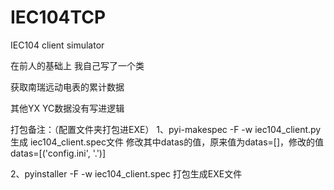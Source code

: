 # IEC104TCP
IEC104 client simulator

在前人的基础上  我自己写了一个类

获取南瑞远动电表的累计数据

其他YX YC数据没有写进逻辑


打包备注：（配置文件夹打包进EXE）
1、pyi-makespec -F -w iec104_client.py
     生成 iec104_client.spec文件
     修改其中datas的值，原来值为datas=[]，修改的值datas=[('config.ini', '.')]
     
2、pyinstaller -F -w iec104_client.spec
     打包生成EXE文件
